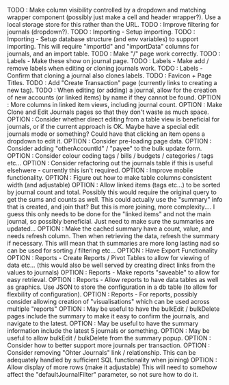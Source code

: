 TODO : Make column visibility controlled by a dropdown and matching wrapper component (possibly just make a cell and header wrapper?). Use a local storage store for this rather than the URL.
TODO : Improve filtering for journals (dropdown?).
TODO : Importing - Setup importing.
TODO : Importing - Setup database structure (and env variables) to support importing. This will require "importId" and "importData" columns for journals, and an import table.
TODO : Make "/" page work correctly.
TODO : Labels - Make these show on journal page.
TODO : Labels - Make add / remove labels when editing or cloning journals work.
TODO : Labels - Confirm that cloning a journal also clones labels.
TODO : Favicon + Page Titles.
TODO : Add "Create Transaction" page (currently links to creating a new tag).
TODO : When editing (or adding) a journal, allow for the creation of new accounts (or linked items) by name if they cannot be found.
OPTION : More columns in linked item views, including journal count.
OPTION : Make Clone and Edit Journals pages so that they don't waste as much space.
OPTION : Consider whether direct editing from a table view is beneficial for journals, or if the current approach is OK. Maybe have a special edit journals mode or something? Could have that clicking an item opens a dropdown to edit it.
OPTION : Consider pre-loading page data.
OPTION : Consider adding "otherAccountId" / "payee" to the bulk update form.
OPTION : Consider colour coding tags / bills / budgets / categories / tags etc...
OPTION : Consider refactoring out the journals table if this is useful elsehwere - currently this isn't required.
OPTION : Improve mobile functionality.
OPTION : Figure out how to make table columns consistent width (and adjustable)
OPTION : Allow linked items (tags etc...) to be sorted by journal count and total. Possibly this would require the original query to get the sums and counts as well. This could actually use the "summary" info that is created, and join that? But this is more joining, more complexity.... I guess this only needs to be done for the "linked items" and not the main journal, so possibly beneficial. Just need to make sure the summaries are updated...
OPTION : Make the cached summary have a count, value, and needs refresh column. Then when retrieving the data, refresh the summary if necessary. This will mean that th summaries are more long lasting nad so can be used for sorting / filtering etc...
OPTION : Have Export Functionality
OPTION : Reports - Create Reports / Pivot Tables to allow for viewing of data etc... (this would also be well served by creating direct links from the values to journals)
OPTION : Reports - Make reports "saveable" to allow for easy retrieval.
OPTION : Reports - Allow reports to have data tables as well as graphics. Use JSON to store the configuration in a db table (to allow for flexbility of configuration).
OPTION : Reports - For reports, possibly consider allowing creation of "visualisations" which can be used across multiple "reports"
OPTION : May be useful to have the bulkEdit / bulkDelete pages include the summary to make it easy to confirm the journals, and navigate to the latest.
OPTION : May be useful to have the summary information include the latest 5 journals or something.
OPTION : May be useful to allow bulkEdit / bulkDelete from the summary popup.
OPTION : Consider how to better support more journals per transaction.
OPTION : Consider removing "Ohter Journals" link / relationship. This can be adequately handled by sufficient SQL functionality when joining)
OPTION : Allow display of more rows (make it adjustable) This will need to somehow affect the "defaultJournalFilter" parameter, so not sure how to do it.
